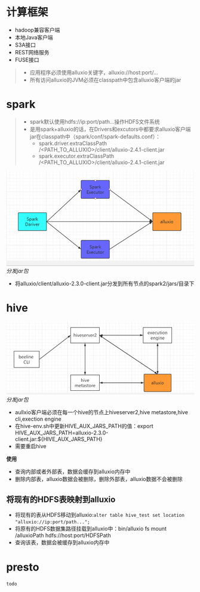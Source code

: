 # 计算框架
* hadoop兼容客户端
* 本地Java客户端
* S3A接口
* REST网络服务
* FUSE接口
> * 应用程序必须使用alluxio关键字，alluxio://host:port/...
> * 所有访问alluxio的JVM必须在classpath中包含alluxio客户端的jar

# spark
> * spark默认使用hdfs://ip:port/path...操作HDFS文件系统
> * 是用spark+alluxio的话，在Drivers和excutors中都要求alluxio客户端jar在classpath中（spark/conf/spark-defaults.conf）：
>   * spark.driver.extraClassPath   /<PATH_TO_ALLUXIO>/client/alluxio-2.4.1-client.jar
>   * spark.executor.extraClassPath /<PATH_TO_ALLUXIO>/client/alluxio-2.4.1-client.jar


![example](picture/16.png)
*分发jar包*
* 将alluxio/client/alluxio-2.3.0-client.jar分发到所有节点的spark2/jars/目录下
# hive
![example](picture/17.png)
*分发jar包*
* aullxio客户端必须在每一个hive的节点上hiveserver2,hive metastore,hive cli,exection engine
* 在hive-env.sh中更新HIVE_AUX_JARS_PATH的值：export HIVE_AUX_JARS_PATH=alluxio-2.3.0-client.jar:${HIVE_AUX_JARS_PATH}
* 需要重启hive

**使用**
* 查询内部或者外部表，数据会缓存到alluxio内存中
* 删除内部表，alluxio数据会被删除，删除外部表，alluxio数据不会被删除
## 将现有的HDFS表映射到alluxio
* 将现有的表从HDFS移动到alluxio:`alter table hive_test set location "alluxio://ip:port/path...";`
* 将原有的HDFS数据集路径挂载到alluxio中：bin/alluxio fs mount /alluxioPath hdfs://host:port/HDFSPath
* 查询该表，数据会被缓存到alluxio内存中
# presto
`todo`